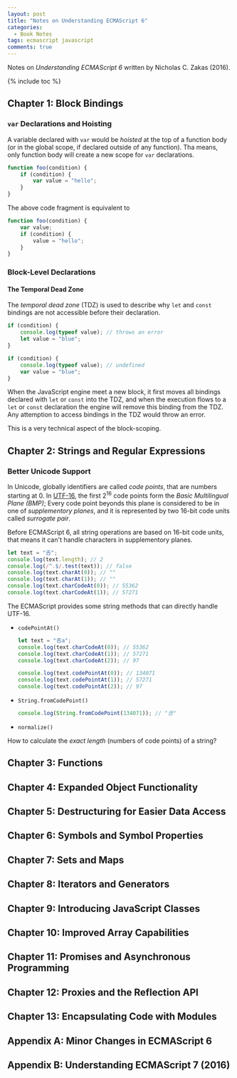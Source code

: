 ```yaml
---
layout: post
title: "Notes on Understanding ECMAScript 6"
categories:
  - Book Notes
tags: ecmascript javascript
comments: true
---
```


Notes on *Understanding ECMAScript 6* written by Nicholas C. Zakas (2016).

{% include toc %}

## Chapter 1: Block Bindings

### `var` Declarations and Hoisting

A variable declared with `var` would be *hoisted* at the top of a function body (or in the global scope, if declared outside of any function). Tha means, only function body will create a new scope for `var` declarations.

```javascript
function foo(condition) {
    if (condition) {
        var value = "hello";
    }
}
```

The above code fragment is equivalent to

```javascript
function foo(condition) {
    var value;
    if (condition) {
        value = "hello";
    }
}
```

### Block-Level Declarations

#### The Temporal Dead Zone

The *temporal dead zone* (TDZ) is used to describe why `let` and `const` bindings are not accessible before their declaration.

```javascript
if (condition) {
    console.log(typeof value); // throws an error
    let value = "blue";
}
```

```javascript
if (condition) {
    console.log(typeof value); // undefined
    var value = "blue";
}
```

When the JavaScript engine meet a new block, it first moves all bindings declared with `let` or `const` into the TDZ, and when the execution flows to a `let` or `const` declaration the engine will remove this binding from the TDZ. Any attemption to access bindings in the TDZ would throw an error.

This is a very technical aspect of the block-scoping.

## Chapter 2: Strings and Regular Expressions

### Better Unicode Support

In Unicode, globally identifiers are called *code points*, that are numbers starting at 0. In [UTF-16](https://en.wikipedia.org/wiki/UTF-16), the first $2^{16}$ code points form the *Basic Multilingual Plane (BMP)*; Every code point beyonds this plane is considered to be in one of *supplementory planes*, and it is represented by two 16-bit code units called *surrogate pair*.

Before ECMAScript 6, all string operations are based on 16-bit code units, that means it can't handle characters in supplementory planes.

```javascript
let text = "𠮷";
console.log(text.length); // 2
console.log(/^.$/.test(text)); // false
console.log(text.charAt(0)); // ""
console.log(text.charAt(1)); // ""
console.log(text.charCodeAt(0)); // 55362
console.log(text.charCodeAt(1)); // 57271
```

The ECMAScript provides some string methods that can directly handle UTF-16.

- `codePointAt()`

    ```javascript
    let text = "𠮷a";
    console.log(text.charCodeAt(0)); // 55362
    console.log(text.charCodeAt(1)); // 57271
    console.log(text.charCodeAt(2)); // 97

    console.log(text.codePointAt(0)); // 134071
    console.log(text.codePointAt(1)); // 57271
    console.log(text.codePointAt(2)); // 97
    ```

- `String.fromCodePoint()`

    ```javascript
    console.log(String.fromCodePoint(134071)); // "𠮷"
    ```

- `normalize()`

How to calculate the *exact length* (numbers of code points) of a string?

## Chapter 3: Functions
## Chapter 4: Expanded Object Functionality
## Chapter 5: Destructuring for Easier Data Access
## Chapter 6: Symbols and Symbol Properties
## Chapter 7: Sets and Maps
## Chapter 8: Iterators and Generators
## Chapter 9: Introducing JavaScript Classes
## Chapter 10: Improved Array Capabilities
## Chapter 11: Promises and Asynchronous Programming
## Chapter 12: Proxies and the Reflection API
## Chapter 13: Encapsulating Code with Modules
## Appendix A: Minor Changes in ECMAScript 6
## Appendix B: Understanding ECMAScript 7 (2016)